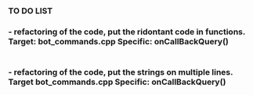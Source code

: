 ### TO DO LIST

### - refactoring of the code, put the ridontant code in functions. Target: bot_commands.cpp Specific: onCallBackQuery()<br><br>
### - refactoring of the code, put the strings on multiple lines. Target bot_commands.cpp Specific: onCallBackQuery()
 